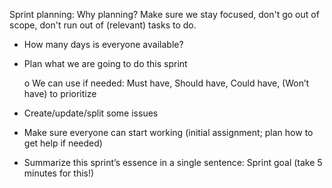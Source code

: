 Sprint planning:
Why planning? Make sure we stay focused, don't go out of scope, don't run out of (relevant) tasks to do.

- How many days is everyone available?
-	Plan what we are going to do this sprint
    
    o	We can use if needed: Must have, Should have, Could have, (Won’t have) to prioritize
-	Create/update/split some issues
-	Make sure everyone can start working (initial assignment; plan how to get help if needed)
-	Summarize this sprint’s essence in a single sentence: Sprint goal (take 5 minutes for this!)
